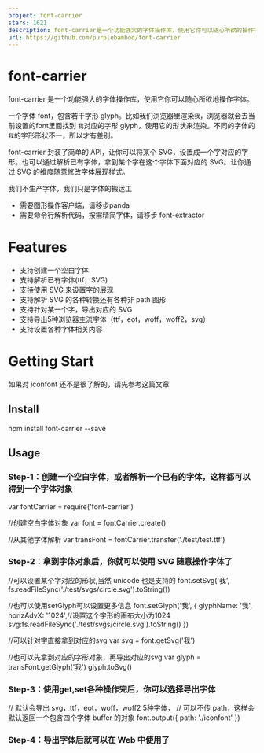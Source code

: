 ```yaml
---
project: font-carrier
stars: 1621
description: font-carrier是一个功能强大的字体操作库，使用它你可以随心所欲的操作字体。让你可以在svg的维度改造字体的展现形状。
url: https://github.com/purplebamboo/font-carrier
---
```


font-carrier
============

font-carrier 是一个功能强大的字体操作库，使用它你可以随心所欲地操作字体。

一个字体 font，包含若干字形 glyph。比如我们浏览器里渲染`我`，浏览器就会去当前设置的font里面找到 `我`对应的字形 glyph，使用它的形状来渲染。不同的字体的`我`的字形形状不一，所以才有差别。

font-carrier 封装了简单的 API，让你可以将某个 SVG，设置成一个字对应的字形。也可以通过解析已有字体，拿到某个字在这个字体下面对应的 SVG。让你通过 SVG 的维度随意修改字体展现样式。

我们不生产字体，我们只是字体的搬运工

-   需要图形操作客户端，请移步panda
-   需要命令行解析代码，按需精简字体，请移步 font-extractor

Features
========

-   支持创建一个空白字体
-   支持解析已有字体(ttf，SVG)
-   支持使用 SVG 来设置字的展现
-   支持解析 SVG 的各种转换还有各种非 path 图形
-   支持针对某一个字，导出对应的 SVG
-   支持导出5种浏览器主流字体（ttf，eot，woff，woff2，svg）
-   支持设置各种字体相关内容

Getting Start
=============

如果对 iconfont 还不是很了解的，请先参考这篇文章

Install
-------

npm install font-carrier --save

Usage
-----

### Step-1：创建一个空白字体，或者解析一个已有的字体，这样都可以得到一个字体对象

var fontCarrier \= require('font-carrier')

//创建空白字体对象
var font \= fontCarrier.create()

//从其他字体解析
var transFont \= fontCarrier.transfer('./test/test.ttf')

### Step-2：拿到字体对象后，你就可以使用 SVG 随意操作字体了

//可以设置某个字对应的形状,当然 unicode 也是支持的
font.setSvg('我', fs.readFileSync('./test/svgs/circle.svg').toString())

//也可以使用setGlyph可以设置更多信息
font.setGlyph('我', {
  glyphName: '我',
  horizAdvX: '1024',//设置这个字形的画布大小为1024
  svg:fs.readFileSync('./test/svgs/circle.svg').toString()
})

//可以针对字直接拿到对应的svg
var svg \= font.getSvg('我')

//也可以先拿到对应的字形对象，再导出对应的svg
var glyph \= transFont.getGlyph('我')
glyph.toSvg()

### Step-3：使用get,set各种操作完后，你可以选择导出字体

// 默认会导出 svg，ttf，eot，woff，woff2 5种字体，
// 可以不传 path，这样会默认返回一个包含四个字体 buffer 的对象
font.output({
  path: './iconfont'
})

### Step-4：导出字体后就可以在 Web 中使用了

<style type\="text/css"\>
  @font-face {
    font-family: 'iconfont';
    src: url('iconfont.eot'); /\* IE9 \*/
    src: url('iconfont.eot?#iefix') format('embedded-opentype'), /\* IE6-IE8 \*/
    url('iconfont.woff') format('woff2'),
    url('iconfont.woff') format('woff'), /\* chrome、firefox \*/
    url('iconfont.ttf') format('truetype'), /\* chrome、firefox、opera、Safari, Android, iOS 4.2+\*/
    url('iconfont.svg#iconfont') format('svg'); /\* iOS 4.1- \*/
  }

  .iconfont {
    font-family: "iconfont";
    font-size: 16px;
    font-style: normal;
  }
</style\>

<span class\="iconfont"\>我</span\>
//此时渲染出来的图形就是你设置的 SVG的样子

Example
-------

### 案例一

使用 SVG 设置一些 icon

var fontCarrier \= require('font-carrier')
// 创建空白字体，使用 SVG 生成字体
var font \= fontCarrier.create()
var love \= fs.readFileSync('./test/svgs/love.svg').toString()
var mail \= fs.readFileSync('./test/svgs/mail.svg').toString()

//使用汉字
font.setGlyph('爱', {
  svg: love,
  glyphName: '爱'
})

//使用unicode
font.setSvg('&#xe601;', mail)

font.output({
  path: './test'
})

### 案例二

从其他字体导出一些图标到自己的库里

var fontCarrier \= require('font-carrier')
var transFont \= fontCarrier.transfer('./test/test.ttf')//改成存在的字体文件地址
// 生成空白字体
var font \= fontCarrier.create()

var gs \= transFont.getGlyph('我是方正')
// 设置到空白字体里面
font.setGlyph(gs)

/ /这样 font 导出的字体里面就有了「我是方正」对应的 SVG 形状了
font.output({
  path: './test'
})

### 案例三

对中文字体精简

var fontCarrier \= require('font-carrier')
var transFont \= fontCarrier.transfer('./test/test.ttf')
// 会自动根据当前的输入的文字过滤精简字体
transFont.min('我是精简后的字体，我可以重复')
transFont.output({
  path: './min'
})

API
---

更多文档请看这里

Test
----

先确保安装依赖包 `npm install` 再运行`npm test` 之后访问 `./test/index.html`

ChangeLog
=========

Licence
=======

MIT
